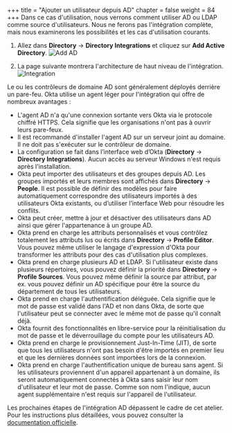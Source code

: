 +++
title = "Ajouter un utilisateur depuis AD"
chapter = false
weight = 84
+++
Dans ce cas d'utilisation, nous verrons comment utiliser AD ou LDAP comme source d'utilisateurs. Nous ne ferons pas l'intégration complète, mais nous examinerons les possibilités et les cas d'utilisation courants.

1. Allez dans **Directory** -> **Directory Integrations** et cliquez sur **Add Active Directory**.
![Add AD](/images/710_add_active_directory.png)

2. La page suivante montrera l'architecture de haut niveau de l'intégration.
![Integration](/images/713_integration_short.png)

Le ou les contrôleurs de domaine AD sont généralement déployés derrière un pare-feu. Okta utilise un agent léger pour l'intégration qui offre de nombreux avantages :
- L'agent AD n'a qu'une connexion sortante vers Okta via le protocole chiffré HTTPS. Cela signifie que les organisations n'ont pas à ouvrir leurs pare-feux.
- Il est recommandé d'installer l'agent AD sur un serveur joint au domaine. Il ne doit pas s'exécuter sur le contrôleur de domaine.
- La configuration se fait dans l’interface web d’Okta (**Directory** -> **Directory Integrations**). Aucun accès au serveur Windows n'est requis après l'installation.
- Okta peut importer des utilisateurs et des groupes depuis AD. Les groupes importés et leurs membres sont affichés dans **Directory** -> **People**. Il est possible de définir des modèles pour faire automatiquement correspondre des utilisateurs importés à des utilisateurs Okta existants, ou d’utiliser l’interface Web pour résoudre les conflits.
- Okta peut créer, mettre à jour et désactiver des utilisateurs dans AD ainsi que gérer l'appartenance à un groupe AD.
- Okta prend en charge les attributs personnalisés et vous contrôlez totalement les attributs lus ou écrits dans **Directory** -> **Profile Editor**. Vous pouvez même utiliser le langage d'expression d'Okta pour transformer les attributs pour des cas d'utilisation plus complexes.
- Okta prend en charge plusieurs AD et LDAP. Si l'utilisateur existe dans plusieurs répertoires, vous pouvez définir la priorité dans **Directory** -> **Profile Sources**. Vous pouvez même définir la source par attribut, par ex. vous pouvez définir un AD spécifique pour être la source du département de tous les utilisateurs.
- Okta prend en charge l'authentification déléguée. Cela signifie que le mot de passe est validé dans l'AD et non dans Okta, de sorte que l'utilisateur peut se connecter avec le même mot de passe qu'il connaît déjà.
- Okta fournit des fonctionnalités en libre-service pour la réinitialisation du mot de passe et le déverrouillage du compte pour les utilisateurs AD.
- Okta prend en charge le provisionnement Just-In-Time (JIT), de sorte que tous les utilisateurs n'ont pas besoin d'être importés en premier lieu et que les dernières données sont importées lors de la connexion.
- Okta prend en charge l'authentification unique de bureau sans agent. Si les utilisateurs proviennent d'un appareil appartenant à un domaine, ils seront automatiquement connectés à Okta sans saisir leur nom d'utilisateur et leur mot de passe. Comme son nom l'indique, aucun agent supplémentaire n'est requis sur l'appareil de l'utilisateur.

Les prochaines étapes de l'intégration AD dépassent le cadre de cet atelier. Pour les instructions plus détaillées, vous pouvez consulter la [documentation officielle](https://help.okta.com/oie/en-us/Content/Topics/Directory/ad-agent-workflow.htm).
